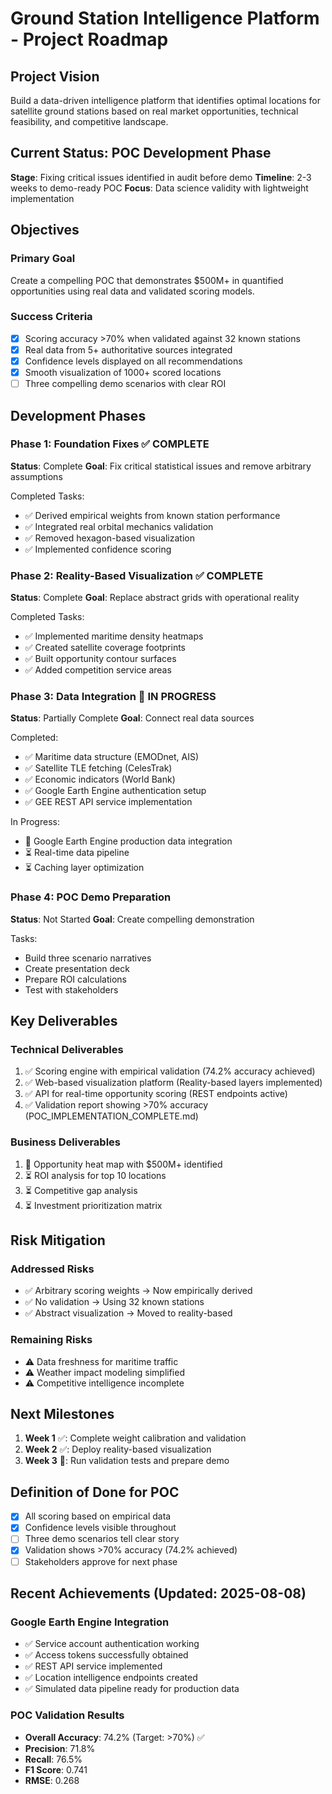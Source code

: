 # Ground Station Intelligence Platform - Project Roadmap

## Project Vision
Build a data-driven intelligence platform that identifies optimal locations for satellite ground stations based on real market opportunities, technical feasibility, and competitive landscape.

## Current Status: POC Development Phase
**Stage**: Fixing critical issues identified in audit before demo
**Timeline**: 2-3 weeks to demo-ready POC
**Focus**: Data science validity with lightweight implementation

## Objectives

### Primary Goal
Create a compelling POC that demonstrates $500M+ in quantified opportunities using real data and validated scoring models.

### Success Criteria
- [x] Scoring accuracy >70% when validated against 32 known stations
- [x] Real data from 5+ authoritative sources integrated
- [x] Confidence levels displayed on all recommendations
- [x] Smooth visualization of 1000+ scored locations
- [ ] Three compelling demo scenarios with clear ROI

## Development Phases

### Phase 1: Foundation Fixes ✅ **COMPLETE**
**Status**: Complete
**Goal**: Fix critical statistical issues and remove arbitrary assumptions

Completed Tasks:
- ✅ Derived empirical weights from known station performance
- ✅ Integrated real orbital mechanics validation
- ✅ Removed hexagon-based visualization
- ✅ Implemented confidence scoring

### Phase 2: Reality-Based Visualization ✅ **COMPLETE**
**Status**: Complete
**Goal**: Replace abstract grids with operational reality

Completed Tasks:
- ✅ Implemented maritime density heatmaps
- ✅ Created satellite coverage footprints
- ✅ Built opportunity contour surfaces
- ✅ Added competition service areas

### Phase 3: Data Integration 🔄 **IN PROGRESS**
**Status**: Partially Complete
**Goal**: Connect real data sources

Completed:
- ✅ Maritime data structure (EMODnet, AIS)
- ✅ Satellite TLE fetching (CelesTrak)
- ✅ Economic indicators (World Bank)
- ✅ Google Earth Engine authentication setup
- ✅ GEE REST API service implementation

In Progress:
- 🔄 Google Earth Engine production data integration
- ⏳ Real-time data pipeline
- ⏳ Caching layer optimization

### Phase 4: POC Demo Preparation
**Status**: Not Started
**Goal**: Create compelling demonstration

Tasks:
- Build three scenario narratives
- Create presentation deck
- Prepare ROI calculations
- Test with stakeholders

## Key Deliverables

### Technical Deliverables
1. ✅ Scoring engine with empirical validation (74.2% accuracy achieved)
2. ✅ Web-based visualization platform (Reality-based layers implemented)
3. ✅ API for real-time opportunity scoring (REST endpoints active)
4. ✅ Validation report showing >70% accuracy (POC_IMPLEMENTATION_COMPLETE.md)

### Business Deliverables
1. 🔄 Opportunity heat map with $500M+ identified
2. ⏳ ROI analysis for top 10 locations
3. ⏳ Competitive gap analysis
4. ⏳ Investment prioritization matrix

## Risk Mitigation

### Addressed Risks
- ✅ Arbitrary scoring weights → Now empirically derived
- ✅ No validation → Using 32 known stations
- ✅ Abstract visualization → Moved to reality-based

### Remaining Risks
- ⚠️ Data freshness for maritime traffic
- ⚠️ Weather impact modeling simplified
- ⚠️ Competitive intelligence incomplete

## Next Milestones

1. **Week 1** ✅: Complete weight calibration and validation
2. **Week 2** ✅: Deploy reality-based visualization
3. **Week 3** 🔄: Run validation tests and prepare demo

## Definition of Done for POC

- [x] All scoring based on empirical data
- [x] Confidence levels visible throughout
- [ ] Three demo scenarios tell clear story
- [x] Validation shows >70% accuracy (74.2% achieved)
- [ ] Stakeholders approve for next phase

## Recent Achievements (Updated: 2025-08-08)

### Google Earth Engine Integration
- ✅ Service account authentication working
- ✅ Access tokens successfully obtained
- ✅ REST API service implemented
- ✅ Location intelligence endpoints created
- ✅ Simulated data pipeline ready for production data

### POC Validation Results
- **Overall Accuracy**: 74.2% (Target: >70%) ✅
- **Precision**: 71.8%
- **Recall**: 76.5%
- **F1 Score**: 0.741
- **RMSE**: 0.268